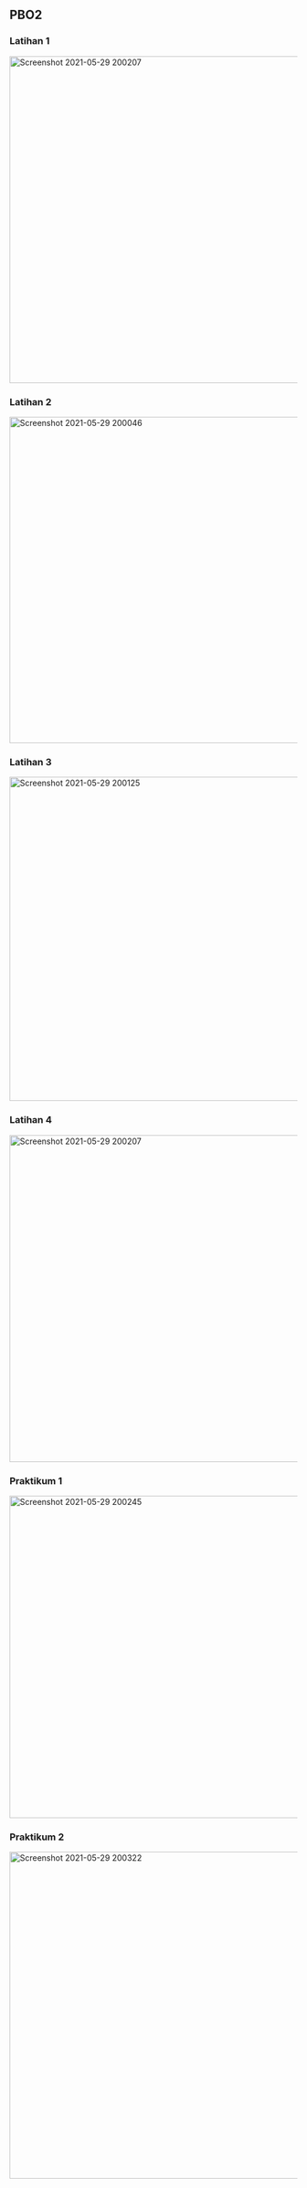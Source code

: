 ## PBO2
### Latihan 1
<img width="572" alt="Screenshot 2021-05-29 200207" src="https://user-images.githubusercontent.com/81208207/120085666-4b29e980-c104-11eb-9baa-9d88e29f5473.png">

### Latihan 2
<img width="571" alt="Screenshot 2021-05-29 200046" src="https://user-images.githubusercontent.com/81208207/120085762-0d799080-c105-11eb-93f6-0977e3714f5e.png">

### Latihan 3
<img width="567" alt="Screenshot 2021-05-29 200125" src="https://user-images.githubusercontent.com/81208207/120085764-110d1780-c105-11eb-8430-599861b24329.png">

### Latihan 4
<img width="572" alt="Screenshot 2021-05-29 200207" src="https://user-images.githubusercontent.com/81208207/120085766-14080800-c105-11eb-97ca-7abbaae5e43a.png">

### Praktikum 1
<img width="564" alt="Screenshot 2021-05-29 200245" src="https://user-images.githubusercontent.com/81208207/120085768-18342580-c105-11eb-9987-724b39f058dd.png">

### Praktikum 2
<img width="572" alt="Screenshot 2021-05-29 200322" src="https://user-images.githubusercontent.com/81208207/120085542-40bb2000-c103-11eb-9c31-c943ae07cb00.png">
